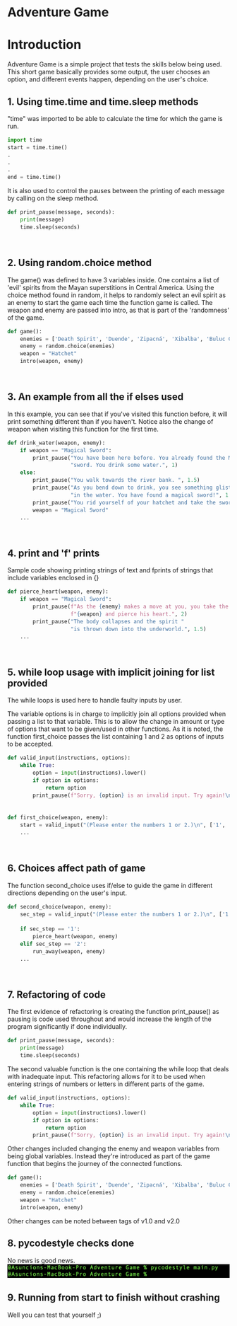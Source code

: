 # Adventure Game
# Introduction 

Adventure Game is a simple project that tests the skills below being used. This short game basically provides some output, the user chooses an option, and different events happen, depending on the user's choice. 
<br>
## 1. Using time.time and time.sleep methods

"time" was imported to be able to calculate the time for which the game is run.

```Python
import time
start = time.time()
.
.
.
end = time.time()
```
It is also used to control the pauses between the printing of each message by calling on the sleep method.

```Python
def print_pause(message, seconds):
    print(message)
    time.sleep(seconds)
```


<br>

## 2. Using random.choice method

The game() was defined to have 3 variables inside. One contains a list of 'evil' spirits from the Mayan superstitions in Central America. Using the choice method found in random, it helps to randomly select an evil spirit as an enemy to start the game each time the function game is called. The weapon and enemy are passed into intro, as that is part of the 'randomness' of the game. 

```Python
def game():
    enemies = ['Death Spirit', 'Duende', 'Zipacná', 'Xibalba', 'Buluc Chabtan']
    enemy = random.choice(enemies)
    weapon = "Hatchet"
    intro(weapon, enemy)
```


<br>

## 3. An example from all the if elses used

In this example, you can see that if you've visited this function before, it will print something different than if you haven't. Notice also the change of weapon when visiting this function for the first time.

```Python
def drink_water(weapon, enemy):
    if weapon == "Magical Sword":
        print_pause("You have been here before. You already found the Magical "
                    "sword. You drink some water.", 1)
    else:
        print_pause("You walk towards the river bank. ", 1.5)
        print_pause("As you bend down to drink, you see something glistening "
                    "in the water. You have found a magical sword!", 1.5)
        print_pause("You rid yourself of your hatchet and take the sword.", 2)
        weapon = "Magical Sword"
    ...
```


<br>

## 4. print and 'f' prints

Sample code showing printing strings of text and fprints of strings that include variables enclosed in {}

```Python
def pierce_heart(weapon, enemy):
    if weapon == "Magical Sword":
        print_pause(f"As the {enemy} makes a move at you, you take the "
                    f"{weapon} and pierce his heart.", 2)
        print_pause("The body collapses and the spirit "
                    "is thrown down into the underworld.", 1.5)
    ...
```
<br>

## 5. while loop usage with implicit joining for list provided

The while loops is used here to handle faulty inputs by user. 

The variable options is in charge to implicitly join all options provided when passing a list to that variable. This is to allow the change in amount or type of options that want to be given/used in other functions. As it is noted, the function first_choice passes the list containing 1 and 2 as options of inputs to be accepted.

```Python
def valid_input(instructions, options):
    while True:
        option = input(instructions).lower()
        if option in options:
            return option
        print_pause(f"Sorry, {option} is an invalid input. Try again!\n", 1.5)


def first_choice(weapon, enemy):
    start = valid_input("(Please enter the numbers 1 or 2.)\n", ['1', '2'])
    ...
```


<br>

## 6. Choices affect path of game

The function second_choice uses if/else to guide the game in different directions depending on the user's input.

```Python
def second_choice(weapon, enemy):
    sec_step = valid_input("(Please enter the numbers 1 or 2.)\n", ['1', '2'])

    if sec_step == '1':
        pierce_heart(weapon, enemy)
    elif sec_step == '2':
        run_away(weapon, enemy)
    ...
```


<br>

## 7. Refactoring of code

The first evidence of refactoring is creating the function print_pause() as pausing is code used throughout and would increase the length of the program significantly if done individually. 

```Python
def print_pause(message, seconds):
    print(message)
    time.sleep(seconds)
```

The second valuable function is the one containing the while loop that deals with inadequate input. This refactoring allows for it to be used when entering strings of numbers or letters in different parts of the game.

```Python
def valid_input(instructions, options):
    while True:
        option = input(instructions).lower()
        if option in options:
            return option
        print_pause(f"Sorry, {option} is an invalid input. Try again!\n", 1.5)
```

Other changes included changing the enemy and weapon variables from being global variables. Instead they're introduced as part of the game function that begins the journey of the connected functions. 

```Python
def game():
    enemies = ['Death Spirit', 'Duende', 'Zipacná', 'Xibalba', 'Buluc Chabtan']
    enemy = random.choice(enemies)
    weapon = "Hatchet"
    intro(weapon, enemy) 
 ```
 
 Other changes can be noted between tags of v1.0 and v2.0
<br>

## 8. pycodestyle checks done

No news is good news.
![pycheck.png](https://github.com/codeandwine/AdventureGame/blob/main/pycheck.png)
<br>

## 9. Running from start to finish without crashing

Well you can test that yourself ;)
